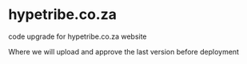# hypetribe.co.za
code upgrade for hypetribe.co.za website 

Where we will upload and approve the last version before deployment
